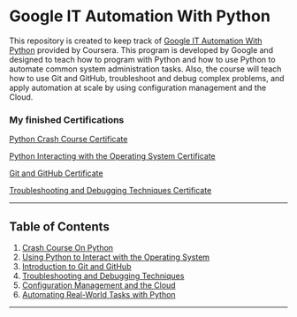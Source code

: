 # Google IT Automation With Python

This repository is created to keep track of [Google IT Automation With Python](https://www.coursera.org/professional-certificates/google-it-automation) provided by Coursera. This program is developed by Google and designed to teach how to program with Python and how to use Python to automate common system administration tasks. Also, the course will teach how to use Git and GitHub, troubleshoot and debug complex problems, and apply automation at scale by using configuration management and the Cloud.


### My finished Certifications

[Python Crash Course Certificate](https://coursera.org/share/b89d818ca49a4d2d86ae18e270c969a1)

[Python Interacting with the Operating System Certificate](https://coursera.org/share/9aefcc5cbc07fc8887494dda0a489f1d)

[Git and GitHub Certificate](https://www.coursera.org/account/accomplishments/certificate/URUHWUB8J6WV)

[Troubleshooting and Debugging Techniques Certificate](https://www.coursera.org/account/accomplishments/certificate/CTR938GH3HEH)

<!--

[Configuration and Cloud Management Certificate]()

[Automating Real World Tasks with Python Certificate]()

[Google IT Automation with Python Professional Certificate]() 

-->

---

## Table of Contents

1. [Crash Course On Python](https://github.com/justisGipson/google_cert/tree/master/python_crash_course)
2. [Using Python to Interact with the Operating System](https://github.com/justisGipson/google_cert/tree/master/using-python-interacting-with-os)
3. [Introduction to Git and GitHub](https://github.com/justisGipson/google_cert/tree/master/git-and-github)
4. [Troubleshooting and Debugging Techniques](https://github.com/justisGipson/google_cert/tree/master/troubleshooting_and_debugging)
5. [Configuration Management and the Cloud](https://github.com/justisGipson/google_cert/tree/master/configuration_management_and_the_cloud)
6. [Automating Real-World Tasks with Python](https://github.com/justisGipson/google_cert/tree/master/automating_real_world_tasks_with_python)

---

